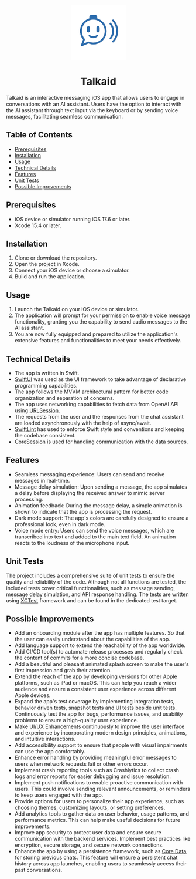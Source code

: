 <p align="center">
 <img src="Talkaid/Resources/talkaid.png" alt="Talkaid logo" width="150">
  <h1 align="center">Talkaid</h1>
</p>

Talkaid is an interactive messaging iOS app that allows users to engage in conversations with an AI assistant. Users have the option to interact with the AI assistant through text input via the keyboard or by sending voice messages, facilitating seamless communication.

## Table of Contents

- [Prerequisites](#prerequisites)
- [Installation](#installation)
- [Usage](#usage)
- [Technical Details](#technical-details)
- [Features](#features)
- [Unit Tests](#unit-tests)
- [Possible Improvements](#possible-improvements)

## Prerequisites

- iOS device or simulator running iOS 17.6 or later.
- Xcode 15.4 or later.

## Installation

1. Clone or download the repository.
2. Open the project in Xcode.
5. Connect your iOS device or choose a simulator.
6. Build and run the application.

## Usage

1. Launch the Talkaid on your iOS device or simulator.
2. The application will prompt for your permission to enable voice message functionality, granting you the capability to send audio messages to the AI assistant.
3. You are now fully equipped and prepared to utilize the application's extensive features and functionalities to meet your needs effectively. 

## Technical Details

- The app is written in Swift.
- [SwiftUI](https://developer.apple.com/xcode/swiftui/) was used as the UI framework to take advantage of declarative programming capabilities.
- The app follows the MVVM architectural pattern for better code organization and separation of concerns.
- The app uses networking capabilities to fetch data from OpenAI API using [URLSession](https://developer.apple.com/documentation/foundation/urlsession).
- The requests from the user and the responses from the chat assistant are loaded asynchronously with the help of async/await.
- [SwiftLint](https://github.com/realm/SwiftLint) has used to enforce Swift style and conventions and keeping the codebase consistent.
- [CoreSession](https://github.com/yusasarisoy/CoreSession) is used for handling communication with the data sources.

## Features

- Seamless messaging experience: Users can send and receive messages in real-time.
- Message delay simulation: Upon sending a message, the app simulates a delay before displaying the received answer to mimic server processing.
- Animation feedback: During the message delay, a simple animation is shown to indicate that the app is processing the request.
- Dark mode support: The app's colors are carefully designed to ensure a professional look, even in dark mode.
- Voice mode entry: Users can send the voice messages, which are transcribed into text and added to the main text field. An animation reacts to the loudness of the microphone input.

## Unit Tests

The project includes a comprehensive suite of unit tests to ensure the quality and reliability of the code. Although not all functions are tested, the included tests cover critical functionalities, such as message sending, message delay simulation, and API response handling. The tests are written using [XCTest](https://developer.apple.com/documentation/xctest) framework and can be found in the dedicated test target.

## Possible Improvements

- Add an onboarding module after the app has multiple features. So that the user can easily understand about the capabilities of the app.
- Add language support to extend the reachability of the app worldwide.
- Add CI/CD tool(s) to automate release processes and regularly check the content of commits for a more concise codebase.
- Add a beautiful and pleasant animated splash screen to make the user's first impression and grab their attention.
- Extend the reach of the app by developing versions for other Apple platforms, such as iPad or macOS. This can help you reach a wider audience and ensure a consistent user experience across different Apple devices.
- Expand the app's test coverage by implementing integration tests, behavior driven tests, snapshot tests and UI tests beside unit tests. Continuously test the app for bugs, performance issues, and usability problems to ensure a high-quality user experience.
- Make UI/UX Enhancements continuously to improve the user interface and experience by incorporating modern design principles, animations, and intuitive interactions.
- Add accessibility support to ensure that people with visual impairments can use the app comfortably.
- Enhance error handling by providing meaningful error messages to users when network requests fail or other errors occur.
- Implement crash reporting tools such as Crashlytics to collect crash logs and error reports for easier debugging and issue resolution.
- Implement push notifications to enable proactive communication with users. This could involve sending relevant announcements, or reminders to keep users engaged with the app.
- Provide options for users to personalize their app experience, such as choosing themes, customizing layouts, or setting preferences.
- Add analytics tools to gather data on user behavior, usage patterns, and performance metrics. This can help make useful decisions for future improvements.
- Improve app security to protect user data and ensure secure communication with the backend services. Implement best practices like encryption, secure storage, and secure network connections.
- Enhance the app by using a persistence framework, such as [Core Data](https://developer.apple.com/documentation/coredata), for storing previous chats. This feature will ensure a persistent chat history across app launches, enabling users to seamlessly access their past conversations.
